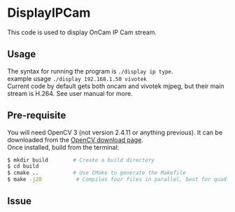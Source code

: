 # DisplayIPCam
This code is used to display OnCam IP Cam stream.

## Usage

The syntax for running the program is `./display ip type`.   
example usage `./display 192.168.1.50 vivotek`  
Current code by default gets both oncam and vivotek mjpeg, but their main stream is H.264. See user manual for more.

## Pre-requisite
You will need OpenCV 3 (not version 2.4.11 or anything previous). It can be downloaded from the
[OpenCV download page](http://opencv.org/downloads.html).   
Once installed, build from the terminal:

```sh
$ mkdir build        # Create a build directory
$ cd build
$ cmake ..           # Use CMake to generate the Makefile
$ make -j20           # Compiles four files in parallel, best for quad-core computers
```



## Issue
